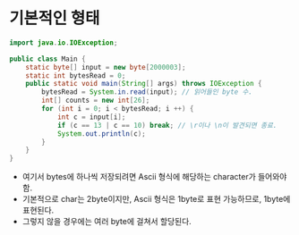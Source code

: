 # 기본적인 형태
```java
import java.io.IOException;

public class Main {
    static byte[] input = new byte[2000003];
    static int bytesRead = 0;
    public static void main(String[] args) throws IOException {
        bytesRead = System.in.read(input); // 읽어들인 byte 수.
        int[] counts = new int[26];
        for (int i = 0; i < bytesRead; i ++) {
            int c = input[i];
            if (c == 13 | c == 10) break; // \r이나 \n이 발견되면 종료.
            System.out.println(c);
        }
    }
}
```
- 여기서 bytes에 하나씩 저장되려면 Ascii 형식에 해당하는 character가 들어와야함.
- 기본적으로 char는 2byte이지만, Ascii 형식은 1byte로 표현 가능하므로, 1byte에 표현된다.
- 그렇지 않을 경우에는 여러 byte에 걸쳐서 할당된다.